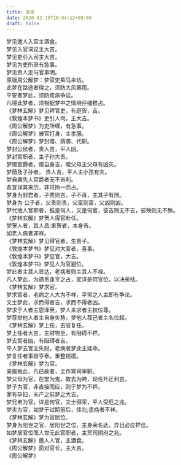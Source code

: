 ```yaml
---
title: 官吏
date: 2020-02-15T20:54:12+08:00
draft: false
---
```


梦见邀人入官主酒食。<br>
梦见入官词议主大吉。<br>
梦见吏引入司主大吉。<br>
梦见为吏所录有急事。<br>
梦见贵人走马官事明。<br>
原版周公解梦：梦官吏乘马来访。<br>
此梦在路途者得之，须防大风暴雨。<br>
平安者梦此，须防疾病争讼。<br>
凡得此梦者，须根据梦中之情境仔细推占。<br>
《梦林玄解》梦见拜官吏，有庭贺，吉。<br>
《敦煌本梦书》吏引人司，主大吉。<br>
《周公解梦》为吏所缠，有急事。<br>
《周公解梦》被官打身，主孝服。<br>
《周公解梦》梦封赠、荫袭、代职。<br>
梦封公侯者，贵人吉，平人凶。<br>
梦封官职者，主子孙大贵。<br>
梦赠官爵者，赠自身吉，赠父母主父母有凶灾。<br>
梦荫及子孙者， 贵人吉，平人主小孩有灾。<br>
梦自袭先人官爵者无不吉利。<br>
各宜详其来历，非可拘一而占。<br>
梦身为封君者，子秀则吉，子不肖，主其子有刑。<br>
梦身为 公子者，父贵则贵，父富则富，父凶则凶。<br>
梦代他人官职者，推是何人，又是何官，彼吉则无不吉，彼殃则无不殃。<br>
《梦林玄解》梦贺人得官赴任。<br>
梦贺人者，其人昌;来贺者，本身吉。<br>
如老人病者非祥。<br>
《梦林玄解》梦见得官者，生贵子。<br>
《敦煌本梦书》梦见对大官者，喜事。<br>
《敦煌本梦书》梦见官，大吉。<br>
《敦煌本梦书》梦见人为官避位。<br>
梦此者主其人显达，老病者则主其人不禄。<br>
凡人梦此，为遇贵逢亨之占，宜详是何官位，以决荣枯。<br>
《梦林玄解》梦求官。<br>
梦求官者，老病之人大为不祥，平常之人主即有争论。<br>
文士梦此，求而得者吉，求而不得者凶。<br>
梦求于人者主恩泽至，梦人来求者主权位尊。<br>
梦荐举他人者主自身失势，梦他人荐己者主名位起。<br>
《梦林玄解》梦上任，去官复任。<br>
梦上任者大吉，主财物至，有阻碍不祥。<br>
梦去官者凶，有阻碍者吉。<br>
平人梦去官主失财，老病者梦此主延命。<br>
梦复任者事皆亨泰，重整规模。<br>
《梦林玄解》梦为官。<br>
亲属推此，凡已故者，主作冥司宰职。<br>
梦父母为官，在堂为鬼，故去为神，现任升迁利吉。<br>
梦子为官，非直接而应，则于梦为不祥。<br>
家有孕妇，未产之前梦之大吉。<br>
梦兄弟为官，详是何官，文士得荣，平人受厄之兆。<br>
梦夫为官，如梦于试期前后，佳兆;患病者不祥。<br>
《梦林玄解》梦为官居位。<br>
梦身为阳世之官、居阳世之位，主身荣名达，异日必应祥佳。<br>
如梦居官位而人世无此官职者，主冥司阴府之兆。<br>
《梦林玄解》邀人人官，主酒食。<br>
《周公解梦》面对官长，主大吉。<br>
《周公解梦》